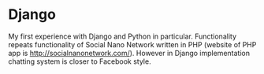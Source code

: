 # Django
My first experience with Django and Python in particular. Functionality repeats functionality of Social Nano Network written in PHP (website of PHP app is http://socialnanonetwork.com/). However in Django implementation chatting system is closer to Facebook style.
